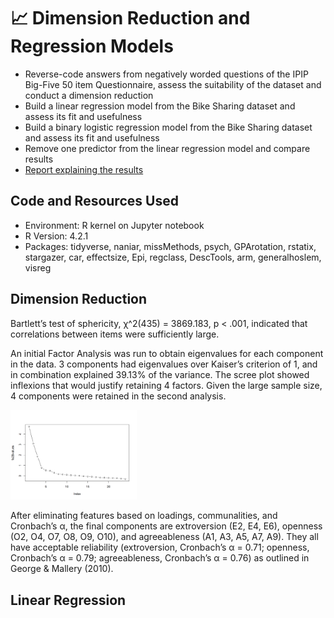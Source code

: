 # :chart_with_upwards_trend: Dimension Reduction and Regression Models

* Reverse-code answers from negatively worded questions of the IPIP Big-Five 50 item Questionnaire, assess the suitability of the dataset and conduct a dimension reduction
* Build a linear regression model from the Bike Sharing dataset and assess its fit and usefulness
* Build a binary logistic regression model from the Bike Sharing dataset  and assess its fit and usefulness
* Remove one predictor from the linear regression model and compare results
* [Report explaining the results](https://github.com/ayanoyamamoto0/assignments_2022-2023/blob/main/probability_and_statistical_inference_2/probability_and_statistical_inference_2.pdf)

## Code and Resources Used
* Environment: R kernel on Jupyter notebook
* R Version: 4.2.1
* Packages: tidyverse, naniar, missMethods, psych, GPArotation, rstatix, stargazer, car, effectsize, Epi, regclass, DescTools, arm, generalhoslem, visreg

## Dimension Reduction
Bartlett’s test of sphericity, χ^2(435) = 3869.183, p < .001, indicated that correlations between items were sufficiently large.

An initial Factor Analysis was run to obtain eigenvalues for each component in the data. 3 components had eigenvalues over Kaiser’s criterion of 1, and in combination explained 39.13% of the variance. The scree plot showed inflexions that would justify retaining 4 factors. Given the large sample size, 4 components were retained in the second analysis.

<img src="https://github.com/ayanoyamamoto0/assignments_2022-2023/blob/main/probability_and_statistical_inference_2/scree_plot.png" width=40% height=40%>

After eliminating features based on loadings, communalities, and Cronbach’s α, the final components are extroversion (E2, E4, E6), openness (O2, O4, O7, O8, O9, O10), and agreeableness (A1, A3, A5, A7, A9). They all have acceptable reliability (extroversion, Cronbach’s α = 0.71; openness, Cronbach’s α = 0.79; agreeableness, Cronbach’s α = 0.76) as outlined in George &
Mallery (2010).

## Linear Regression

